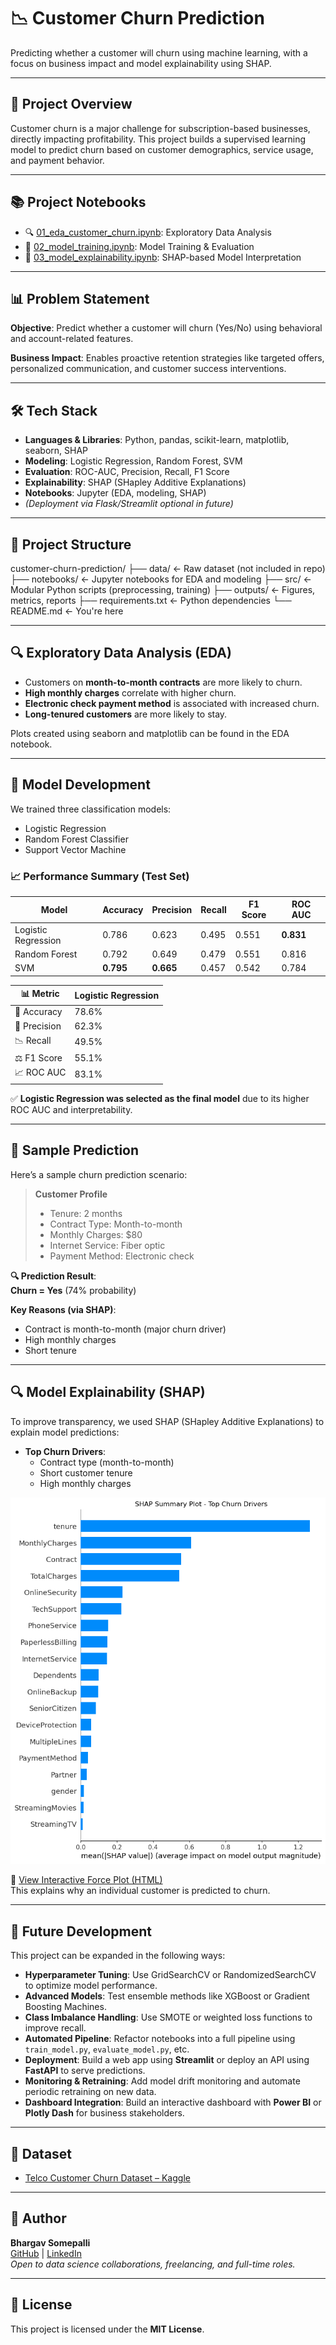 # 📉 Customer Churn Prediction

Predicting whether a customer will churn using machine learning, with a focus on business impact and model explainability using SHAP.

---

## 🚀 Project Overview

Customer churn is a major challenge for subscription-based businesses, directly impacting profitability. This project builds a supervised learning model to predict churn based on customer demographics, service usage, and payment behavior.

---

## 📚 Project Notebooks

- 🔍 [01_eda_customer_churn.ipynb](notebooks/01_eda_customer_churn.ipynb): Exploratory Data Analysis
- 🧠 [02_model_training.ipynb](notebooks/02_model_training.ipynb): Model Training & Evaluation
- 🔎 [03_model_explainability.ipynb](notebooks/03_model_explainability.ipynb): SHAP-based Model Interpretation

---

## 📊 Problem Statement

**Objective**: Predict whether a customer will churn (Yes/No) using behavioral and account-related features.

**Business Impact**: Enables proactive retention strategies like targeted offers, personalized communication, and customer success interventions.

---

## 🛠️ Tech Stack

- **Languages & Libraries**: Python, pandas, scikit-learn, matplotlib, seaborn, SHAP
- **Modeling**: Logistic Regression, Random Forest, SVM
- **Evaluation**: ROC-AUC, Precision, Recall, F1 Score
- **Explainability**: SHAP (SHapley Additive Explanations)
- **Notebooks**: Jupyter (EDA, modeling, SHAP)
- *(Deployment via Flask/Streamlit optional in future)*

---

## 📁 Project Structure

customer-churn-prediction/
├── data/ ← Raw dataset (not included in repo)
├── notebooks/ ← Jupyter notebooks for EDA and modeling
├── src/ ← Modular Python scripts (preprocessing, training)
├── outputs/ ← Figures, metrics, reports
├── requirements.txt ← Python dependencies
└── README.md ← You're here


---

## 🔍 Exploratory Data Analysis (EDA)

- Customers on **month-to-month contracts** are more likely to churn.
- **High monthly charges** correlate with higher churn.
- **Electronic check payment method** is associated with increased churn.
- **Long-tenured customers** are more likely to stay.

Plots created using seaborn and matplotlib can be found in the EDA notebook.

---

## 🧠 Model Development

We trained three classification models:
- Logistic Regression
- Random Forest Classifier
- Support Vector Machine

### 📈 Performance Summary (Test Set)

| Model               | Accuracy | Precision | Recall | F1 Score | ROC AUC |
|---------------------|----------|-----------|--------|----------|---------|
| Logistic Regression | 0.786    | 0.623     | 0.495  | 0.551    | **0.831** |
| Random Forest       | 0.792    | 0.649     | 0.479  | 0.551    | 0.816    |
| SVM                 | **0.795**| **0.665** | 0.457  | 0.542    | 0.784    |

| 📊 Metric       | Logistic Regression |
|----------------|----------------------|
| 🧪 Accuracy     | 78.6%               |
| 🎯 Precision    | 62.3%               |
| 📉 Recall       | 49.5%               |
| ⚖️ F1 Score     | 55.1%               |
| 📈 ROC AUC      | 83.1%               |

✅ **Logistic Regression was selected as the final model** due to its higher ROC AUC and interpretability.

---

## 🧪 Sample Prediction

Here’s a sample churn prediction scenario:

> **Customer Profile**
> - Tenure: 2 months  
> - Contract Type: Month-to-month  
> - Monthly Charges: $80  
> - Internet Service: Fiber optic  
> - Payment Method: Electronic check

**🔍 Prediction Result**:  
**Churn = Yes** (74% probability)

**Key Reasons (via SHAP)**:
- Contract is month-to-month (major churn driver)
- High monthly charges
- Short tenure

---

## 🔍 Model Explainability (SHAP)

To improve transparency, we used SHAP (SHapley Additive Explanations) to explain model predictions:

- **Top Churn Drivers**:
  - Contract type (month-to-month)
  - Short customer tenure
  - High monthly charges

<p align="center">
  <img src="outputs/figures/shap_summary_plot.png" width="600" alt="SHAP Summary">
</p>

🔗 [View Interactive Force Plot (HTML)](outputs/figures/shap_force_plot.html)  
This explains why an individual customer is predicted to churn.

---

## 🔮 Future Development

This project can be expanded in the following ways:

- **Hyperparameter Tuning**: Use GridSearchCV or RandomizedSearchCV to optimize model performance.
- **Advanced Models**: Test ensemble methods like XGBoost or Gradient Boosting Machines.
- **Class Imbalance Handling**: Use SMOTE or weighted loss functions to improve recall.
- **Automated Pipeline**: Refactor notebooks into a full pipeline using `train_model.py`, `evaluate_model.py`, etc.
- **Deployment**: Build a web app using **Streamlit** or deploy an API using **FastAPI** to serve predictions.
- **Monitoring & Retraining**: Add model drift monitoring and automate periodic retraining on new data.
- **Dashboard Integration**: Build an interactive dashboard with **Power BI** or **Plotly Dash** for business stakeholders.

---

## 📎 Dataset

- [Telco Customer Churn Dataset – Kaggle](https://www.kaggle.com/datasets/blastchar/telco-customer-churn)

---

## 👤 Author

**Bhargav Somepalli**  
[GitHub](https://github.com/bhargav-s-git) | [LinkedIn](https://www.linkedin.com/in/bhargav-somepalli-2355b7276/)  
*Open to data science collaborations, freelancing, and full-time roles.*

---

## 📜 License

This project is licensed under the **MIT License**.
